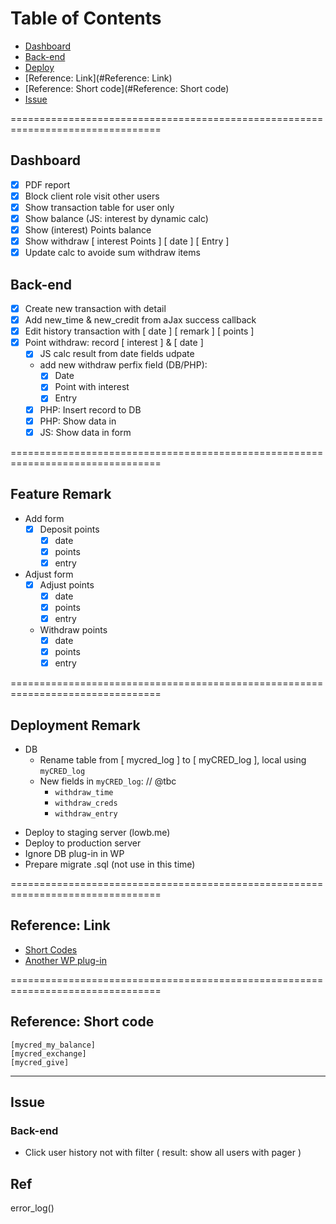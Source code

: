 # Table of Contents- [Dashboard](#Dashboard)- [Back-end](#Back-end)- [Deploy](#Deploy)- [Reference: Link](#Reference: Link)- [Reference: Short code](#Reference: Short code)- [Issue](#Issue)================================================================================## Dashboard- [X] PDF report- [X] Block client role visit other users- [X] Show transaction table for user only- [X] Show balance (JS: interest by dynamic calc)- [X] Show (interest) Points balance- [X] Show withdraw [ interest Points ] [ date ] [ Entry ]- [X] Update calc to avoide sum withdraw items## Back-end- [X] Create new transaction with detail- [X] Add new_time & new_credit from aJax success callback- [X] Edit history transaction with [ date ] [ remark ] [ points ]- [X] Point withdraw: record [ interest ] & [ date ]  - [X] JS calc result from date fields udpate  - add new withdraw perfix field (DB/PHP):      -[X] Date      -[X] Point with interest      -[X] Entry  -[X] PHP: Insert record to DB  -[X] PHP: Show data in <tr>  -[X] JS: Show data in form================================================================================## Feature Remark* Add form  - [X] Deposit points    - [X] date    - [X] points    - [X] entry* Adjust form  - [X] Adjust points    - [X] date    - [X] points    - [X] entry  - Withdraw points    - [X] date    - [X] points    - [X] entry================================================================================## Deployment Remark  - DB    * Rename table from [ mycred_log ] to [ myCRED_log ], local using `myCRED_log`    * New fields in `myCRED_log`:  //  @tbc      - `withdraw_time`      - `withdraw_creds`      - `withdraw_entry`* Deploy to staging server (lowb.me)* Deploy to production server* Ignore DB plug-in in WP* Prepare migrate .sql (not use in this time)================================================================================## Reference: Link* [Short Codes](http://codex.mycred.me/category/shortcodes/)* [Another WP plug-in](http://codecanyon.net/item/wpdeposit/500402)================================================================================## Reference: Short code```[mycred_my_balance][mycred_exchange][mycred_give]```---## Issue### Back-end- Click user history not with filter ( result: show all users with pager )## Referror_log()